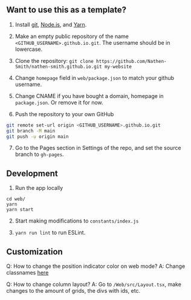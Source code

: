 ## Want to use this as a template?

1. Install <a href="https://git-scm.com/">git</a>, <a href="https://nodejs.org/en/">Node.js</a>, and <a href="https://classic.yarnpkg.com/en/docs/install/#windows-stable">Yarn</a>. 

2. Make an empty public repository of the name `<GITHUB_USERNAME>.github.io.git`. The username should be in lowercase.
3. Clone the repository: ```git clone https://github.com/Nathen-Smith/nathen-smith.github.io.git my-website```
4. Change ```homepage``` field in ```web/package.json``` to match your github username.

5. Change CNAME if you have bought a domain, homepage in `package.json`. Or remove it for now.

6. Push the repository to your own GitHub
```sh
git remote set-url origin <GITHUB_USERNAME>.github.io.git
git branch -M main
git push -u origin main
```
7. Go to the Pages section in Settings of the repo, and set the source branch to ```gh-pages```.

## Development

1. Run the app locally
```
cd web/
yarn
yarn start
```

2. Start making modifications to `constants/index.js`

3. ```yarn run lint``` to run ESLint.

## Customization

Q: How to change the position indicator color on web mode?
A: Change classnames <a href="https://github.com/Nathen-Smith/nathen-smith.github.io/blob/46f2304c6e79b5074a0fa9df43fdb72aff933383/web/src/App.jsx#L142-L146">here</a>

Q: How to change column layout?
A: Go to ```/Web/src/Layout.tsx```, make changes to the amount of grids, the divs with ids, etc.
